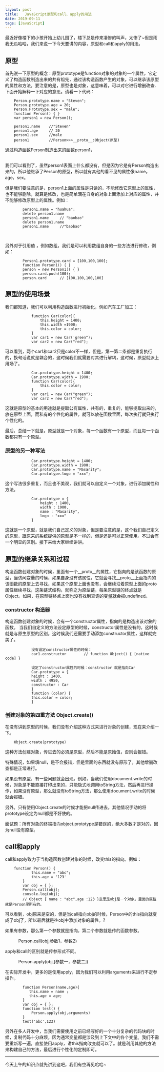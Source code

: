```yaml
---
layout: post
title:   JavaScript原型和call、apply的用法
date: 2019-09-11
tags: [JavaScript]
---
```

最近好像楼下的小孩开始上幼儿园了，楼下总是传来凄惨的叫声，太惨了~但是雨我无瓜哈哈，我们来说一下今天要讲的内容，原型和call和apply的用法。

## 原型

首先说一下原型的概念：原型prototype是function对象的对象的一个属性，它定义了构造函数制造出来的共有祖先，通过该构造函数产生的对象，可以继承该原型的属性和方法，要注意的是，原型也是对象，这意味着，可以对它进行增删改查.下面开始解释一下对应的意思。请看一下代码：

        Person.prototype.name = "Steven";
        Person.prototype.age = 20;
        Person.Prototype.sex = "male";
        function Person() { }
        var person1 = new Person();

        person1.name    //"Steven"
        person1.age     // 20
        person1.sex     //male
        person1         //Person>>>__proto__:Object(原型)


通过构造函数Person制造出来的函数person1，                                                                  



我们可以看到了，虽然person1表面上什么都没有，但是因为它是有Person构造出来的，所以他继承了Person的原型，所以就有其他的看不见的属性像name，age，sex。

但是我们要注意的是，person1上面的属性是只读的，不能修改它原型上的属性，也不能够删除，就算是修改，也是简单滴在自身的对象上面添加上对应的属性，并不能够修改原型上的属性。例如：

            person1.name = "huahua";
            delete person1.name 
            person1.name     // "baobao"
            delete person1.name 
            person1.name     //"baobao"
       
        
另外对于引用值 ，例如数组，我们是可以利用数组自身的一些方法进行修改，例如：

            Person1.prototype.card = [100,100,100];
            function Person1() { }
            person = new Person1() { }
            person.card.push(100);
            person.card      // [100,100,100,100]

   
   
## 原型的使用场景

我们都知道，我们可以利用构造函数进行初始化，例如汽车工厂加工：

                function Car(color){
                    this.height = 1400;
                    this.width =1900;
                    this.color = color;
                }
                var car1 = new Car('green");
                var car2 = new Car("red");


可以看到，两个car1和car2只是color不一样，但是，第一第二条都是重复执行的，换句话说就是耦合的，这时候我们就需要对其进行解耦，这时候，原型就派上用场了。

                Car.prototype.height = 1400;
                Car.prototype.width = 1900;
                function Car(color){
                    this.color = color;
                }
                var car1 = new Car("green");
                var car2 = new Car("red");


这就是原型的基本的用途就是提取公有属性，共有的，重复的，能够提取出来的，放在原型上面，而私有的个性化的属性，就可以放在函数里面，每次执行就只执行个性化的。

最后，总结一下就是，原型就是一个对象，每一个函数有一个原型，而且每一个函数都只有一个原型。

### 原型的另一种写法

                Car.prototype.height = 1400;
                Car.prototype.width = 1900;
                Car.prototype.name = "Masarity";
                Car.prototype.logo = "xxx";

这个写法很多重复，而且也不美观，我们就可以自定义一个对象，进行添加属性和方法。

                Car.prototype = {
                    height : 1400,
                    width : 1900,
                    name : "Masarity",
                    logo : "xxx"
                }


这就是一个原型，就是我们自己定义的对象，但是要注意的是，这个我们自己定义的原型，跟原来的系统提供的原型是不一样的，但是还是可以正常使用。不过会有一个明显的区别。接下来给大家继续讲讲。

## 原型的继承关系和过程

构造函数创建对象的时候，里面有一个__proto__的属性，它指向的是该函数的原型，当访问变量的时候，如果自身没有该属性，它就会寻找__proto__上面指向的该函数的原型上去寻找，如果这个原型上面也没有，会继续沿着原型上面的proto属性继续寻找，这条链式结构，就称之为原型链，每条原型链的终点就是Object。如果，在原型链终点上面也没有找到查询的变量就会报undefined。

### constructor 构造器

构造函数创建对象的时候，会有一个constructor属性，指向的是构造出该对象的函数。
当我们自定义的方法设定原型的时候，constructor属性是没有的，这时候就是与原生原型的区别，这时候我们还需要手动添加constructor属性，这样就完美了。

                没有设定constructor属性的时候：
                car1.constructor        // function Object() { [native code] }

                设定了constructor属性的时候：constructor 就是指向Car
                Car.prototype = {
                height : 1400,
                width : 4950,
                constructor : Car
                }
                function (color) {
                this.color = color;
                }

### 创建对象的第四重方法 Object.create()

在没有讲到原型的时候，我们没有介绍这种方式来进行对象的创建，现在来介绍一下。

        Object.create(prototype)

这种方法创建对象，传进去的必须是原型，然后不能是原始值，否则会报错。

特殊情况，如果填null，是不会报错，但是里面的东西就没有原形了，其他增删改查都是正常进行。

如果没有原型，有一些问题就会出现。例如，当我们使用document.write的时候，对象是不能直接打印出来的，只能隐式地调用toString方法，然后再进行操作，如果没有原型，那么就没有toString方法，那么使用document.write的时候就会报错。

另外，只有使用Object.create的时候才能把null传进去，其他情况手动的将prototype设定为null都是不好使的。

面试题：所有对象的终端指向object.prototype是错误的，绝大多数才是对的，因为null没有原型。






## call和apply

call和apply致力于当构造函数创建对象的时候，改变this的指向。例如：

        function Person() {
                this.name = "abc";
                this.age = '123'
            }
            var obj = { };
            Person.call(obj);
            console.log(obj);  
            // Object { name : "abc",age :123 }意思是obj是一个对象，里面的属性就是Person里所有的。
可以看到，obj原来是空的，但是当call指向obj的时候，Person中的this指向就变成了obj了，所以最后就是往obj中添加对象的属性。?

如果有参数，那么第一个参数就是指向，第二个参数就是传的函数参数。

            Person.call(obj,参数1，参数2)

apply和call的区别就是传参形式不同。

            Person.apply(obj,[参数一，参数二])

在实际开发中，更多的是使用apply，因为我们可以利用arguments来进行不定参操作。

            function Person(name,age){
               this.name = name ;
               this.age = age;
            }
            var obj = { };
            function test() {
                Person.apply(obj,arguments)
            }
            test('abc',123)

另外在多人开发中，当我们需要使用之前已经写好的一个十分复杂的代码块的时候，复制代码十分麻烦，因为通常变量都是涉及到上下文中的各个变量。我们不需要重新写一遍，直接使用apply，讲this指向改变就可以了。就是利用其他的方法来构建自己的方法，最后进行个性化的定制即可。

---
今天上午的知识点就先讲到这吧，我们有空再见哈哈~

